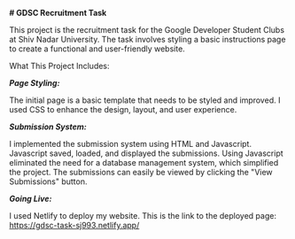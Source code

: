 **# GDSC Recruitment Task**

This project is the recruitment task for the Google Developer Student Clubs at Shiv Nadar University. The task involves styling a basic instructions page to create a functional and user-friendly website.

What This Project Includes:

_**Page Styling:**_

The initial page is a basic template that needs to be styled and improved. I used CSS to enhance the design, layout, and user experience.

_**Submission System:**_

I implemented the submission system using HTML and Javascript. Javascript saved, loaded, and displayed the submissions. Using Javascript eliminated the need for a database management system, which simplified the project. The submissions can easily be viewed by clicking the "View Submissions" button.

_**Going Live:**_

I used Netlify to deploy my website. This is the link to the deployed page: https://gdsc-task-sj993.netlify.app/ 
